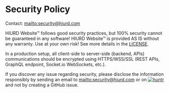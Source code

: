 # Security Policy

Contact: <mailto:security@hiurd.com>

HIURD Website™ follows good security practices, but 100% security cannot be guaranteed in any software!
HIURD Website™ is provided AS IS without any warranty. Use at your own risk!
See more details in the [LICENSE](LICENSE.md).

In a production setup, all client-side to server-side (backend, APIs) communications should be encrypted using HTTPS/WSS/SSL (REST APIs, GraphQL endpoint, Socket.io WebSockets, etc.).

If you discover any issue regarding security, please disclose the information responsibly by sending an email to <mailto:security@hiurd.com> or on [![huntr](https://cdn.huntr.dev/huntr_security_badge_mono.svg)](https://huntr.dev) and not by creating a GitHub issue.

